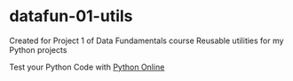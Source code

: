 # datafun-01-utils
Created for Project 1 of Data Fundamentals course
Reusable utilities for my Python projects

Test your Python Code with [Python Online](https://www.online-python.com)
    


